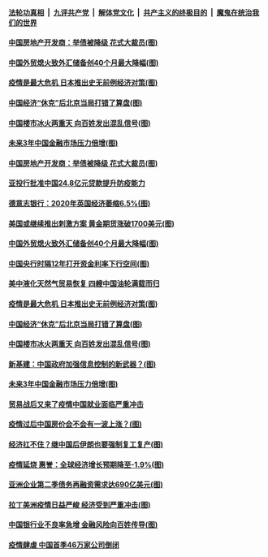 

####  [法轮功真相](../../../../basic/blob/master/README.md?t=04080931) &nbsp;|&nbsp; [九评共产党](../../../../9ping.md/blob/master/README.md?t=04080931) &nbsp;|&nbsp; [解体党文化](../../../../jtdwh.md/blob/master/README.md?t=04080931)  &nbsp;|&nbsp; [共产主义的终极目的](../../../../gczydzjmd.md/blob/master/README.md?t=04080931) &nbsp;|&nbsp; [魔鬼在统治我们的世界](../../../../mgztzwmdsj.md/blob/master/README.md?t=04080931) 

#### [中国房地产开发商：举债被降级 花式大裁员(图)](../pages/p5/928949.md?t=04080931) 

#### [中国外贸熄火致外汇储备创40个月最大降幅(图)](../pages/p5/928951.md?t=04080931) 

#### [疫情是最大危机 日本推出史无前例经济对策(图)](../pages/p5/928922.md?t=04080931) 

#### [中国经济“休克”后北京当局打错了算盘(图)](../pages/p5/928856.md?t=04080931) 

#### [中国楼市冰火两重天 向百姓发出混乱信号(图)](../pages/p5/928859.md?t=04080931) 

#### [未来3年中国金融市场压力倍增(图)](../pages/p5/928871.md?t=04080931) 

#### [中国房地产开发商：举债被降级 花式大裁员(图)](../pages/p5/928949.md?t=04080931) 

#### [亚投行批准中国24.8亿元贷款提升防疫能力](../pages/p5/929018.md?t=04080931) 

#### [德意志银行：2020年英国经济萎缩6.5%(图)](../pages/p5/928984.md?t=04080931) 

#### [美国或继续推出刺激方案 黄金期货涨破1700美元(图)](../pages/p5/928964.md?t=04080931) 

#### [中国外贸熄火致外汇储备创40个月最大降幅(图)](../pages/p5/928951.md?t=04080931) 

#### [中国央行时隔12年打开资金利率下行空间(图)](../pages/p5/928947.md?t=04080931) 

#### [美中液化天然气贸易恢复 四艘中国油轮满载而归](../pages/p5/928942.md?t=04080931) 

#### [疫情是最大危机 日本推出史无前例经济对策(图)](../pages/p5/928922.md?t=04080931) 

#### [中国经济“休克”后北京当局打错了算盘(图)](../pages/p5/928856.md?t=04080931) 

#### [中国楼市冰火两重天 向百姓发出混乱信号(图)](../pages/p5/928859.md?t=04080931) 

#### [新基建：中国政府加强信息控制的新武器？(图)](../pages/p5/928885.md?t=04080931) 

#### [未来3年中国金融市场压力倍增(图)](../pages/p5/928871.md?t=04080931) 

#### [贸易战后又来了疫情中国就业面临严重冲击](../pages/p5/928880.md?t=04080931) 

#### [疫情过后中国房价会不会有一波上涨？(图)](../pages/p5/928870.md?t=04080931) 

#### [经济扛不住？继中国后伊朗也要强制复工复产(图)](../pages/p5/928850.md?t=04080931) 

#### [疫情延烧 惠誉：全球经济增长预期降至-1.9%(图)](../pages/p5/928844.md?t=04080931) 

#### [亚洲企业第二季债务再融资需求达690亿美元(图)](../pages/p5/928839.md?t=04080931) 

#### [拉丁美洲疫情日益严峻 经济受到严重冲击(图)](../pages/p5/928833.md?t=04080931) 

#### [中国银行业不良率急增 金融风险向百姓传导(图)](../pages/p5/928828.md?t=04080931) 

#### [疫情肆虐 中国首季46万家公司倒闭](../pages/p5/928830.md?t=04080931) 

